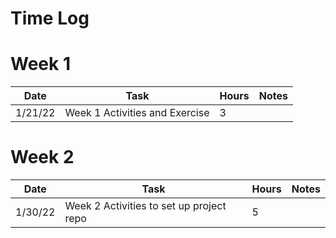 # Time Log

# Week 1
| Date    | Task                           | Hours | Notes |
|---------|--------------------------------|-------|-------|
| 1/21/22 | Week 1 Activities and Exercise | 3     |       |

# Week 2

| Date    | Task                                     | Hours | Notes |
|---------|------------------------------------------|-------|-------|
| 1/30/22 | Week 2 Activities to set up project repo | 5     |       |